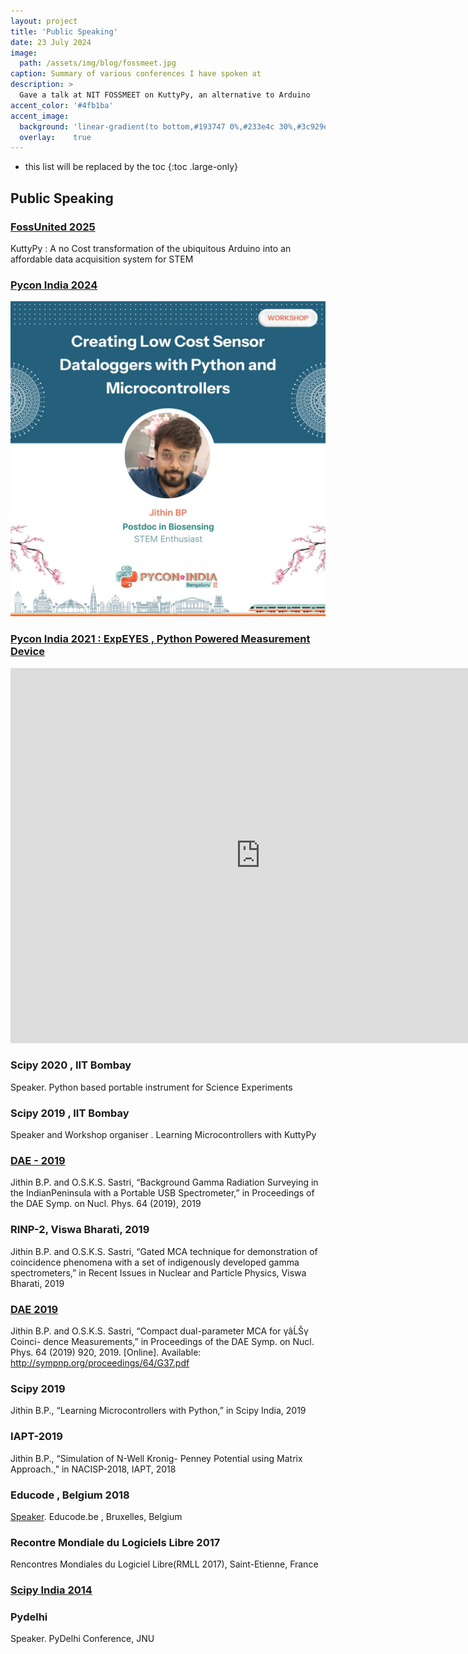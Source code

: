 ```yaml
---
layout: project
title: 'Public Speaking'
date: 23 July 2024
image: 
  path: /assets/img/blog/fossmeet.jpg
caption: Summary of various conferences I have spoken at
description: >
  Gave a talk at NIT FOSSMEET on KuttyPy, an alternative to Arduino
accent_color: '#4fb1ba'
accent_image:
  background: 'linear-gradient(to bottom,#193747 0%,#233e4c 30%,#3c929e 50%,#d5d5d4 70%,#cdccc8 100%)'
  overlay:    true
---
```


* this list will be replaced by the toc
{:toc .large-only}

## Public Speaking

### [FossUnited 2025](https://fossunited.org/c/indiafoss/2025/cfp/3a8mrlaug1)

KuttyPy : A no Cost transformation of the ubiquitous Arduino into an affordable data acquisition system for STEM

### [Pycon India 2024](https://in.pycon.org/2024/speakers/jithin/)

![](/assets/img/blog/pycon.jpeg)

### [ Pycon India 2021 : ExpEYES , Python Powered Measurement Device ](https://pyvideo.org/pycon-india-2021/expeyes-a-python-powered-measurement-device-for-hands-on-science-education.html)


<iframe width="800" height="600" src="https://www.youtube.com/embed/gBqLaiVBhnc?si=CtTP3xmHA-8FX95U" title="YouTube video player" frameborder="0" allow="accelerometer; autoplay; clipboard-write; encrypted-media; gyroscope; picture-in-picture; web-share" referrerpolicy="strict-origin-when-cross-origin" allowfullscreen></iframe>

### Scipy 2020 , IIT Bombay

Speaker. Python based portable instrument for Science Experiments

### Scipy 2019 , IIT Bombay

Speaker and Workshop organiser . Learning Microcontrollers with KuttyPy

### [DAE - 2019](http://sympnp.org/proceedings/64/G28.pdf)

Jithin B.P. and O.S.K.S. Sastri, “Background Gamma Radiation Surveying in the
IndianPeninsula with a Portable USB Spectrometer,” in Proceedings of the DAE
Symp. on Nucl. Phys. 64 (2019), 2019

### RINP-2, Viswa Bharati, 2019

Jithin B.P. and O.S.K.S. Sastri, “Gated MCA technique for demonstration of
coincidence phenomena with a set of indigenously developed gamma spectrometers,”
in Recent Issues in Nuclear and Particle Physics, Viswa Bharati, 2019

### [DAE 2019](http://sympnp.org/proceedings/64/G37.pdf)

Jithin B.P. and O.S.K.S. Sastri, “Compact dual-parameter MCA for γâĹŠγ Coinci-
dence Measurements,” in Proceedings of the DAE Symp. on Nucl. Phys. 64 (2019)
920, 2019. [Online]. Available: http://sympnp.org/proceedings/64/G37.pdf

### Scipy 2019

Jithin B.P., “Learning Microcontrollers with Python,” in Scipy India, 2019

### IAPT-2019

Jithin B.P., “Simulation of N-Well Kronig- Penney Potential using Matrix Approach.,”
in NACISP-2018, IAPT, 2018

### Educode , Belgium 2018

[Speaker](https://2018.educode.be/intervenants/jithin-bp/). Educode.be , Bruxelles, Belgium

### Recontre Mondiale du Logiciels Libre 2017

Rencontres Mondiales du Logiciel Libre(RMLL 2017), Saint-Etienne, France

### [Scipy India 2014](https://scipy.in/2014/static/uploads/jithinbp/attachment/abs.pdf)

### Pydelhi

Speaker. PyDelhi Conference, JNU